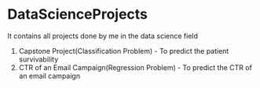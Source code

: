 # DataScienceProjects
It contains all projects done by me in the data science field
1) Capstone Project(Classification Problem) - To predict the patient survivability
2) CTR of an Email Campaign(Regression Problem) - To predict the CTR of an email campaign
